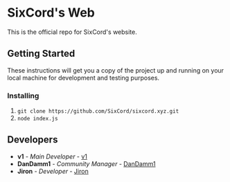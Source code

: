 # SixCord's Web

This is the official repo for SixCord's website.

## Getting Started

These instructions will get you a copy of the project up and running on your local machine for development and testing purposes. 

### Installing
1. `git clone https://github.com/SixCord/sixcord.xyz.git`
2. `node index.js`

## Developers

* **v1** - *Main Developer* - [v1](https://github.com/v1devv/)
* **DanDamm1** - *Community Manager* - [DanDamm1](https://github.com/realdandamm1/)
* **Jiron** - *Developer* - [Jiron](https://github.com/Jiron)
